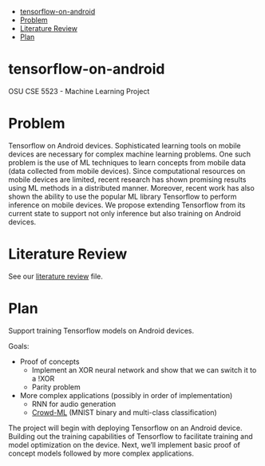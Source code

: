 <!-- TOC -->

- [tensorflow-on-android](#tensorflow-on-android)
- [Problem](#problem)
- [Literature Review](#literature-review)
- [Plan](#plan)

<!-- /TOC -->

# tensorflow-on-android
OSU CSE 5523 - Machine Learning Project

# Problem

Tensorflow on Android devices. Sophisticated learning tools on mobile devices are necessary for complex machine learning problems. One such problem is the use of ML techniques to learn concepts from mobile data (data collected from mobile devices). Since computational resources on mobile devices are limited, recent research has shown promising results using ML methods in a distributed manner. Moreover, recent work has also shown the ability to use the popular ML library Tensorflow to perform inference on mobile devices. We propose extending Tensorflow from its current state to support not only inference but also training on Android devices.

# Literature Review

See our [literature review](literature-review.md) file.

# Plan

Support training Tensorflow models on Android devices.

Goals:

- Proof of concepts
    - Implement an XOR neural network and show that we can switch it to a !XOR
    - Parity problem
- More complex applications (possibly in order of implementation)
    - RNN for audio generation
    - [Crowd-ML](https://github.com/jihunhamm/Crowd-ML) (MNIST binary and multi-class classification)

The project will begin with deploying Tensorflow on an Android device. Building out the training capabilities of Tensorflow to facilitate training and model optimization on the device. Next, we’ll implement basic proof of concept models followed by more complex applications.
